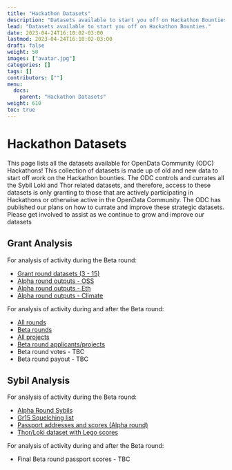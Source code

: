 ```yaml
---
title: "Hackathon Datasets"
description: "Datasets available to start you off on Hackathon Bounties."
lead: "Datasets available to start you off on Hackathon Bounties."
date: 2023-04-24T16:10:02-03:00
lastmod: 2023-04-24T16:10:02-03:00
draft: false
weight: 50
images: ["avatar.jpg"]
categories: []
tags: []
contributors: [""]
menu:
  docs:
    parent: "Hackathon Datasets"
weight: 610
toc: true
---
```


# Hackathon Datasets

This page lists all the datasets available for OpenData Community (ODC) Hackathons! This collection of datasets is made up of old and new data to start off work on the Hackathon bounties. The ODC controls and currates all the Sybil Loki and Thor related datasets, and therefore, access to these datasets is only granting to those that are actively participating in Hackathons or otherwise active in the OpenData Community. The ODC has published our plans on how to currate and improve these strategic datasets. Please get involved to assist as we continue to grow and improve our datasets

## Grant Analysis 

For analysis of activity during the Beta round:

 - [Grant round datasets (3 - 15)](https://fddhub.io/downloads/grant_rounds)
 - [Alpha round outputs - OSS](https://odc.oceanprotocol.com/asset/did:op:966806aeda72dde815bc0db8405d0a7854a91e8b6e59fcfed3cc73e88b597254)
 - [Alpha round outputs - Eth](https://odc.oceanprotocol.com/asset/did:op:2a42c7b5aaab7c16f892d7b57d31bee65aa77c5e34f8c2ab8a907f004076159e)
 - [Alpha round outputs - Climate](https://odc.oceanprotocol.com/asset/did:op:c75cb1a6e76d3d61d3ad085219745db225fbc043f34b7a2be00b3705deb5c382)

For analysis of activity during and after the Beta round:

 - [All rounds](https://odc.oceanprotocol.com/asset/did:op:ef68dd422b0dbedab081608718d716c7b5211c612083dcb00948b4fb54543027)
 - [Beta rounds](https://odc.oceanprotocol.com/asset/did:op:ccfb322ba5367626239032874b8ba851302a7c573c6649f17019c84e8630620d)
 - [All projects](https://odc.oceanprotocol.com/asset/did:op:9cc281937e6d600824691e69972b74b4bee15d00c59e120a8c3aec2b992f463b)
 - [Beta round applicants/projects](https://odc.oceanprotocol.com/asset/did:op:5aed4e636258b47f6ee06ce3f6f29834cbb3dfe67fd34e50e5174d5886ff234c)
 - Beta round votes - TBC
 - Beta round payout - TBC

## Sybil Analysis 

For analysis of activity during the Beta round:

 - [Alpha Round Sybils](https://odc.oceanprotocol.com/asset/did:op:e3952ec9d82b35a6258851ac668190213c72f1babcf5a641b919504b7843fe6e)
 - [Gr15 Squelching list](https://odc.oceanprotocol.com/asset/did:op:19acd2448e278b09d99eff56e24307317c5ee006b4660ce2b12b3451da03ac24)
 - [Passport addresses and scores (Alpha round)](https://odc.oceanprotocol.com/asset/did:op:266bb73082f9598dd20b18eb04821be100ceadff4efd070962971338abc2e706)
 - [Thor/Loki dataset with Lego scores](https://odc.oceanprotocol.com/asset/did:op:1b26eda361c6b6d307c8a139c4aaf36aa74411215c31b751cad42e59881f92c1)

For analysis of activity during and after the Beta round:

 - Final Beta round passport scores  - TBC
